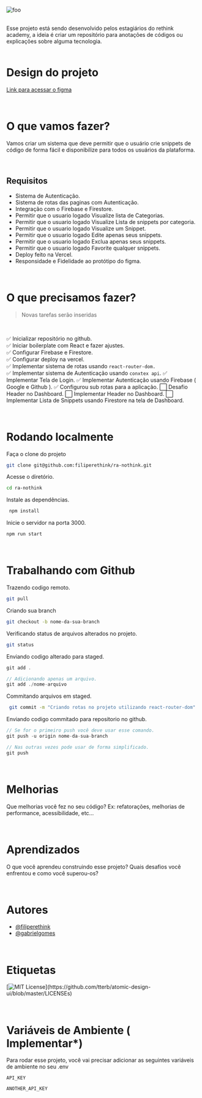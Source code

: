 <br>

![foo](https://github.com/filiperethink/ra-nothink/blob/dev/extras/logo.png?raw=true)

<br>
Esse projeto está sendo desenvolvido pelos estagiários do rethink academy, a ideia é criar um repositório para anotações de códigos ou explicações sobre alguma tecnologia.

<br>
<br>

# Design do projeto

[Link para acessar o figma](https://www.figma.com/file/Ss2atdwxFVc4Wr1xuD5kip/Nothink)

<br>

# O que vamos fazer?

Vamos criar um sistema que deve permitir que o usuário crie snippets de código de forma fácil e disponibilize para todos os usuários da plataforma.

<br>

## Requisitos

- Sistema de Autenticação.
- Sistema de rotas das paginas com Autenticação.
- Integração com o Firebase e Firestore.
- Permitir que o usuario logado Visualize lista de Categorias.
- Permitir que o usuario logado Visualize Lista de snippets por categoria.
- Permitir que o usuario logado Visualize um Snippet.
- Permitir que o usuario logado Edite apenas seus snippets.
- Permitir que o usuario logado Exclua apenas seus snippets.
- Permitir que o usuario logado Favorite qualquer snippets.
- Deploy feito na Vercel.
- Responsidade e Fidelidade ao protótipo do figma.

<br>

# O que precisamos fazer?

> Novas tarefas serão inseridas

<br>

✅ Inicializar repositório no github. \
✅ Iniciar boilerplate com React e fazer ajustes.\
✅ Configurar Firebase e Firestore.\
✅ Configurar deploy na vercel.\
✅ Implementar sistema de rotas usando `react-router-dom.`\
✅ Implementar sistema de Autenticação usando `conxtex api`.
✅ Implementar Tela de Login.
✅ Implementar Autenticação usando Firebase ( Google e Github ).
✅ Configurou sub rotas para a aplicação.
⬜️ Desafio Header no Dashboard.
⬜️ Implementar Header no Dashboard.
⬜️ Implementar Lista de Snippets usando Firestore na tela de Dashboard.

<br>

# Rodando localmente

Faça o clone do projeto

```bash
git clone git@github.com:filiperethink/ra-nothink.git
```

Acesse o diretório.

```bash
cd ra-nothink
```

Instale as dependências.

```bash
 npm install
```

Inicie o servidor na porta 3000.

```bash
npm run start
```

<br>

# Trabalhando com Github

Trazendo codigo remoto.

```bash
git pull
```

Criando sua branch

```bash
git checkout -b nome-da-sua-branch
```

Verificando status de arquivos alterados no projeto.

```bash
git status
```

Enviando codigo alterado para staged.

```js
git add .

// Adicionando apenas um arquivo.
git add ./nome-arquivo
```

Commitando arquivos em staged.

```bash
 git commit -m "Criando rotas no projeto utilizando react-router-dom"
```

Enviando codigo commitado para repositorio no github.

```js
// Se for o primeiro push você deve usar esse comando.
git push -u origin nome-da-sua-branch

// Nas outras vezes pode usar de forma simplificado.
git push
```

<br>

# Melhorias

Que melhorias você fez no seu código? Ex: refatorações, melhorias de performance, acessibilidade, etc...

<br>

# Aprendizados

O que você aprendeu construindo esse projeto? Quais desafios você enfrentou e como você superou-os?

<br>

# Autores

- [@filiperethink](https://api.github.com/repos/filiperethink)
- [@gabrielgomes](https://api.github.com/repos/gabrielgomes)

<br>

# Etiquetas

[![MIT License](https://img.shields.io/apm/l/atomic-design-ui.svg?)](https://github.com/tterb/atomic-design-ui/blob/master/LICENSEs)

<br>

# Variáveis de Ambiente ( Implementar\*)

Para rodar esse projeto, você vai precisar adicionar as seguintes variáveis de ambiente no seu .env

`API_KEY`

`ANOTHER_API_KEY`
